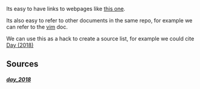Its easy to have links to webpages like [this one](https://pinboard.in/u:michaeldayreads).

Its also easy to refer to other documents in the same repo, for example we can refer to the [vim](vim.md) doc.

We can use this as a hack to create a source list, for example we could cite [Day (2018)](#day_2018)



Sources
-----

##### [day_2018](https://pinboard.in/u:michaeldayreads)
